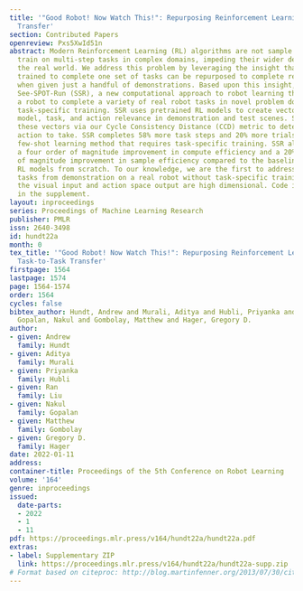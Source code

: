 ```yaml
---
title: '"Good Robot! Now Watch This!": Repurposing Reinforcement Learning for Task-to-Task
  Transfer'
section: Contributed Papers
openreview: Pxs5XwId51n
abstract: Modern Reinforcement Learning (RL) algorithms are not sample efficient to
  train on multi-step tasks in complex domains, impeding their wider deployment in
  the real world. We address this problem by leveraging the insight that RL models
  trained to complete one set of tasks can be repurposed to complete related tasks
  when given just a handful of demonstrations. Based upon this insight, we propose
  See-SPOT-Run (SSR), a new computational approach to robot learning that enables
  a robot to complete a variety of real robot tasks in novel problem domains without
  task-specific training. SSR uses pretrained RL models to create vectors that represent
  model, task, and action relevance in demonstration and test scenes. SSR then compares
  these vectors via our Cycle Consistency Distance (CCD) metric to determine the next
  action to take. SSR completes 58% more task steps and 20% more trials than a baseline
  few-shot learning method that requires task-specific training. SSR also achieves
  a four order of magnitude improvement in compute efficiency and a 20% to three order
  of magnitude improvement in sample efficiency compared to the baseline and to training
  RL models from scratch. To our knowledge, we are the first to address multi-step
  tasks from demonstration on a real robot without task-specific training, where both
  the visual input and action space output are high dimensional. Code is available
  in the supplement.
layout: inproceedings
series: Proceedings of Machine Learning Research
publisher: PMLR
issn: 2640-3498
id: hundt22a
month: 0
tex_title: '"Good Robot! Now Watch This!": Repurposing Reinforcement Learning for
  Task-to-Task Transfer'
firstpage: 1564
lastpage: 1574
page: 1564-1574
order: 1564
cycles: false
bibtex_author: Hundt, Andrew and Murali, Aditya and Hubli, Priyanka and Liu, Ran and
  Gopalan, Nakul and Gombolay, Matthew and Hager, Gregory D.
author:
- given: Andrew
  family: Hundt
- given: Aditya
  family: Murali
- given: Priyanka
  family: Hubli
- given: Ran
  family: Liu
- given: Nakul
  family: Gopalan
- given: Matthew
  family: Gombolay
- given: Gregory D.
  family: Hager
date: 2022-01-11
address:
container-title: Proceedings of the 5th Conference on Robot Learning
volume: '164'
genre: inproceedings
issued:
  date-parts:
  - 2022
  - 1
  - 11
pdf: https://proceedings.mlr.press/v164/hundt22a/hundt22a.pdf
extras:
- label: Supplementary ZIP
  link: https://proceedings.mlr.press/v164/hundt22a/hundt22a-supp.zip
# Format based on citeproc: http://blog.martinfenner.org/2013/07/30/citeproc-yaml-for-bibliographies/
---
```

